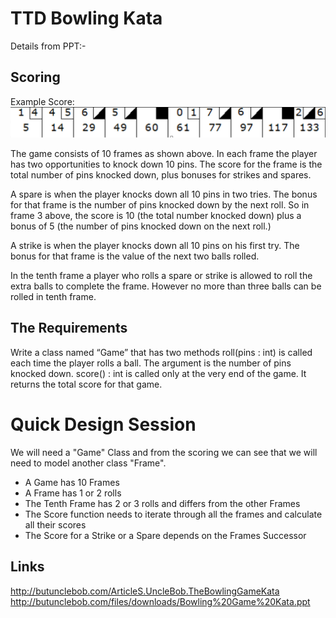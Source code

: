 # TTD Bowling Kata 


Details from PPT:-

## Scoring

Example Score:
![alt text](https://github.com/blackballfoo/tdd-kata-bowling/blob/master/src/main/resources/readme-images/bowling-score.png  "Bowling Score")


The game consists of 10 frames as shown above.  In each frame the player has
two opportunities to knock down 10 pins.  The score for the frame is the total
number of pins knocked down, plus bonuses for strikes and spares.

A spare is when the player knocks down all 10 pins in two tries.  The bonus for
that frame is the number of pins knocked down by the next roll.  So in frame 3
above, the score is 10 (the total number knocked down) plus a bonus of 5 (the
number of pins knocked down on the next roll.)

A strike is when the player knocks down all 10 pins on his first try.  The bonus
for that frame is the value of the next two balls rolled.

In the tenth frame a player who rolls a spare or strike is allowed to roll the extra
balls to complete the frame.  However no more than three balls can be rolled in
tenth frame.

## The Requirements 

Write a class named “Game” that has two methods roll(pins : int) is called each time the player rolls a ball.  The argument is the number of pins knocked down.
   score() : int is called only at the very end of the game.  It returns the total score for that game.

# Quick Design Session

We will need a "Game" Class and from the scoring we can see that we will need to model another class 
"Frame". 

* A Game has 10 Frames
* A Frame has 1 or 2 rolls
* The Tenth Frame has 2 or 3 rolls and differs from the other Frames
* The Score function needs to iterate through all the frames and calculate all their scores
* The Score for a Strike or a Spare depends on the Frames Successor

## Links 
http://butunclebob.com/ArticleS.UncleBob.TheBowlingGameKata
http://butunclebob.com/files/downloads/Bowling%20Game%20Kata.ppt